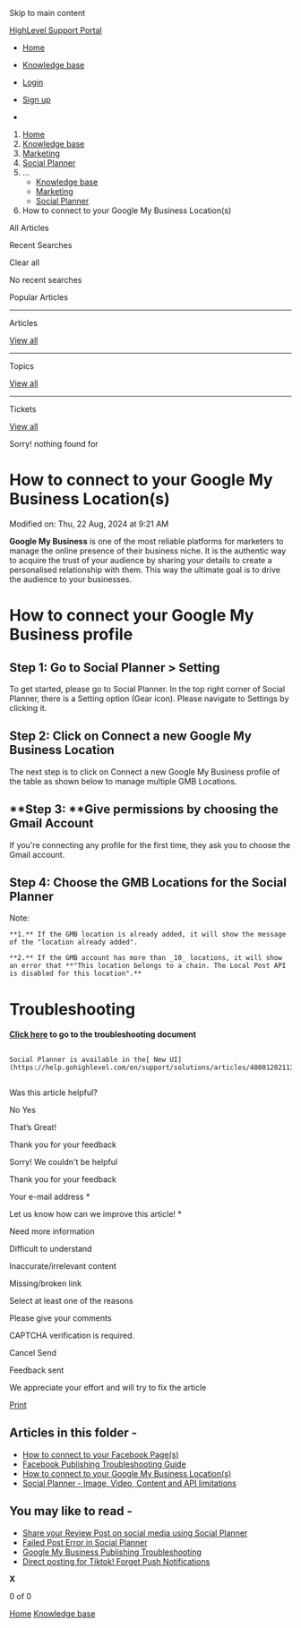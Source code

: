 Skip to main content

[ HighLevel Support Portal ](https://help.gohighlevel.com)

  * [ Home ](/support/home)
  * [ Knowledge base ](/support/solutions)

  * [Login](/support/login)
  * [Sign up](/support/signup)
  * 

  1. [Home](/support/home)
  2. [Knowledge base](/support/solutions)
  3. [Marketing](/support/solutions/48000449565)
  4. [Social Planner](/support/solutions/folders/48000684282)
  5. ... 
     * [Knowledge base](/support/solutions)
     * [Marketing](/support/solutions/48000449565)
     * [Social Planner](/support/solutions/folders/48000684282)
  6. How to connect to your Google My Business Location(s)

All  Articles 

Recent Searches

Clear all

No recent searches

Popular Articles

* * *

Articles

[View all](/support/search/solutions)

* * *

Topics

[View all](/support/search/topics)

* * *

Tickets

[View all](/support/search/tickets)

Sorry! nothing found for   

# How to connect to your Google My Business Location(s)

Modified on: Thu, 22 Aug, 2024 at 9:21 AM

**Google My Business**  is one of the most reliable platforms for marketers to manage the online presence of their business niche. It is the authentic way to acquire the trust of your audience by sharing your details to create a personalised relationship with them. This way the ultimate goal is to drive the audience to your businesses.

# **How to connect your Google My Business profile**

## **Step 1:** Go to Social Planner > Setting

To get started, please go to Social Planner. In the top right corner of Social Planner, there is a Setting option (Gear icon). Please navigate to Settings by clicking it.  

## 

## **Step 2:**  Click on Connect a new Google My Business Location

The next step is to click on Connect a new Google My Business profile of the table as shown below to manage multiple GMB Locations.  

## **Step 3:  **Give permissions by choosing the Gmail Account  
If you're connecting any profile for the first time, they ask you to choose the Gmail account.

## **Step 4:**  Choose the GMB Locations for the Social Planner

Note:

    **1.** If the GMB location is already added, it will show the message of the "location already added".
    
    **2.** If the GMB account has more than _10_ locations, it will show an error that **"This location belongs to a chain. The Local Post API is disabled for this location".**

# **Troubleshooting**

#### [Click here](https://help.gohighlevel.com/support/solutions/articles/48001210696-google-my-business-publishing-troubleshooting) to go to the troubleshooting document

## 

    Social Planner is available in the[ New UI](https://help.gohighlevel.com/en/support/solutions/articles/48001202113).

##   

Was this article helpful?

No  Yes 

That’s Great!

Thank you for your feedback

Sorry! We couldn't be helpful

Thank you for your feedback

Your e-mail address *

Let us know how can we improve this article! *

Need more information 

Difficult to understand 

Inaccurate/irrelevant content 

Missing/broken link 

Select at least one of the reasons 

Please give your comments 

CAPTCHA verification is required. 

Cancel  Send 

Feedback sent

We appreciate your effort and will try to fix the article

[Print](javascript:print\(\))

## Articles in this folder -

  * [How to connect to your Facebook Page(s)](/support/solutions/articles/48001210327-how-to-connect-to-your-facebook-page-s-)
  * [Facebook Publishing Troubleshooting Guide](/support/solutions/articles/48001210328-facebook-publishing-troubleshooting-guide)
  * [How to connect to your Google My Business Location(s)](/support/solutions/articles/48001210325-how-to-connect-to-your-google-my-business-location-s-)
  * [Social Planner - Image, Video, Content and API limitations](/support/solutions/articles/48001210585-social-planner-image-video-content-and-api-limitations)

## You may like to read -

  * [Share your Review Post on social media using Social Planner](/support/solutions/articles/155000001620-share-your-review-post-on-social-media-using-social-planner)
  * [Failed Post Error in Social Planner](/support/solutions/articles/48001218255-failed-post-error-in-social-planner)
  * [Google My Business Publishing Troubleshooting](/support/solutions/articles/48001210696-google-my-business-publishing-troubleshooting)
  * [Direct posting for Tiktok! Forget Push Notifications](/support/solutions/articles/155000001554-direct-posting-for-tiktok-forget-push-notifications)

**X**

0 of 0 []()

[Home](/support/home) [Knowledge base](/support/solutions)
